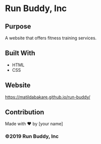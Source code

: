# Run Buddy, Inc

## Purpose
A website that offers fitness training services. 

## Built With
* HTML
* CSS

## Website
https://matildabakare.github.io/run-buddy/

## Contribution
Made with ❤️ by [your name]

### ©️2019 Run Buddy, Inc 
